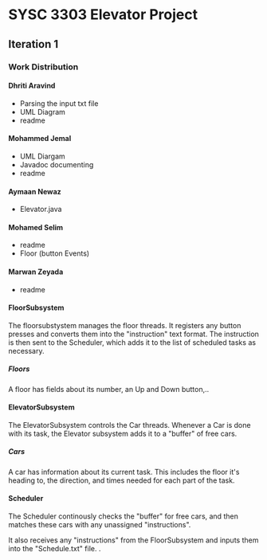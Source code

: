 # SYSC 3303 Elevator Project

## Iteration 1
### Work Distribution
#### Dhriti Aravind
- Parsing the input txt file
- UML Diagram
- readme
#### Mohammed Jemal
- UML Diargam
- Javadoc documenting
- readme
#### Aymaan Newaz
- Elevator.java
#### Mohamed Selim
- readme
- Floor (button Events)
#### Marwan Zeyada
- readme
#### FloorSubsystem
The floorsubstystem manages the floor threads. It registers any button presses and converts them into the "instruction" text format. The instruction is then sent to the Scheduler, which adds it to the list of scheduled tasks as necessary.
##### Floors
A floor has fields about its number, an Up and  Down button,..

#### ElevatorSubsystem
The ElevatorSubsystem controls the Car threads. Whenever a Car is done with its task, the Elevator subsystem adds it to a "buffer" of free cars.

##### Cars
A car has information about its current task. This includes the floor it's heading to, the direction, and times needed for each part of the task.

#### Scheduler
The Scheduler continously checks the "buffer" for free cars, and then matches these cars with any unassigned "instructions".

It also receives any "instructions" from the FloorSubsystem and inputs them into the "Schedule.txt" file.
.

